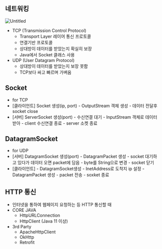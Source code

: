 ## 네트워킹

![Untitled](https://s3-us-west-2.amazonaws.com/secure.notion-static.com/62ac3011-0644-4416-a981-c1b1b5057f6f/Untitled.png)

- TCP (Transmission Control Protocol)
    - Transport Layer 레이어 통신 프로토콜
    - 연결기반 프로토콜
    - 상대방이 데이터를 받았는지 확실히 보장
    - Java에서 Socket 클래스 사용
- UDP (User Datagram Protocol)
    - 상대방이 데이터를 받았는지 보장 못함
    - TCP보다 싸고 빠르며 가벼움

## Socket

- for TCP
- [클라이언트] Socket 생성(ip, port) - OutputStream 객체 생성 - 데이터 전달후 socket close
- [서버] ServerSocket 생성(port) - 수신연결 대기 - InputStream 객체로 데이터 받아 - client 수신연결 종료 - server 소켓 종료

## DatagramSocket

- for UDP
- [서버] DatagramSocket 생성(port) - DatagramPacket 생성 - socket 대기하고 있다가 데이터 오면 packet에 담음 - byte를 String으로 변경 - socket 닫기
- [클라이언트] - DatagramSocket생성 - InetAddress로 도착지 ip 설정 - DatagramPacket 생성 - packet 전송 - soxket 종료

## HTTP 통신

- 인터넷을 통하여 웹페이지 요청하는 등 HTTP 통신할 때
- CORE JAVA
    - HttpURLConnection
    - HttpClient (Java 11 이상)
- 3rd Party
    - ApacheHttpClient
    - OkHttp
    - Retrofit